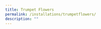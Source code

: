 ```yaml
---
title: Trumpet Flowers
permalink: /installations/trumpetflowers/
description: ""
---
```

<p style="font-size:17px; line-height:40px"> </p>